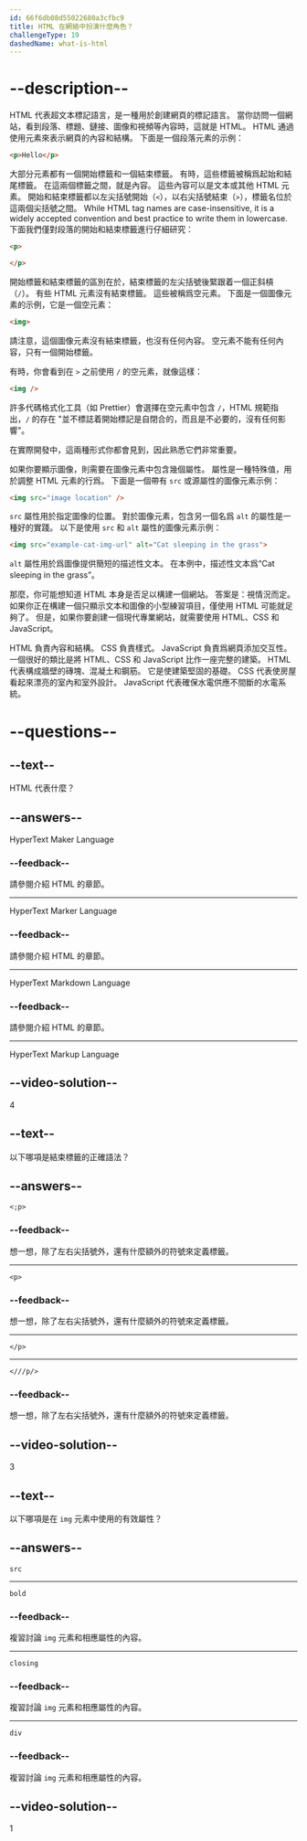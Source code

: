 ```yaml
---
id: 66f6db08d55022680a3cfbc9
title: HTML 在網絡中扮演什麼角色？
challengeType: 19
dashedName: what-is-html
---
```


# --description--

HTML 代表超文本標記語言，是一種用於創建網頁的標記語言。 當你訪問一個網站，看到段落、標題、鏈接、圖像和視頻等內容時，這就是 HTML。 HTML 通過使用元素來表示網頁的內容和結構。 下面是一個段落元素的示例：

```html
<p>Hello</p>
```

大部分元素都有一個開始標籤和一個結束標籤。 有時，這些標籤被稱爲起始和結尾標籤。 在這兩個標籤之間，就是內容。 這些內容可以是文本或其他 HTML 元素。 開始和結束標籤都以左尖括號開始（`<`），以右尖括號結束（`>`），標籤名位於這兩個尖括號之間。 While HTML tag names are case-insensitive, it is a widely accepted convention and best practice to write them in lowercase. 下面我們僅對段落的開始和結束標籤進行仔細研究：

```html
<p>
```

```html
</p>
```

開始標籤和結束標籤的區別在於，結束標籤的左尖括號後緊跟着一個正斜槓（`/`）。 有些 HTML 元素沒有結束標籤。 這些被稱爲空元素。 下面是一個圖像元素的示例，它是一個空元素：

```html
<img>
```

請注意，這個圖像元素沒有結束標籤，也沒有任何內容。 空元素不能有任何內容，只有一個開始標籤。

有時，你會看到在 `>` 之前使用 `/` 的空元素，就像這樣：

```html
<img />
```

許多代碼格式化工具（如 Prettier）會選擇在空元素中包含 `/`，HTML 規範指出，`/` 的存在 "並不標誌着開始標記是自閉合的，而且是不必要的，沒有任何影響"。

在實際開發中，這兩種形式你都會見到，因此熟悉它們非常重要。

如果你要顯示圖像，則需要在圖像元素中包含幾個屬性。 屬性是一種特殊值，用於調整 HTML 元素的行爲。 下面是一個帶有 `src` 或源屬性的圖像元素示例：

```html
<img src="image location" />
```

`src` 屬性用於指定圖像的位置。 對於圖像元素，包含另一個名爲 `alt` 的屬性是一種好的實踐。 以下是使用 `src` 和 `alt` 屬性的圖像元素示例：

```html
<img src="example-cat-img-url" alt="Cat sleeping in the grass">
```

`alt` 屬性用於爲圖像提供簡短的描述性文本。 在本例中，描述性文本爲“Cat sleeping in the grass”。

那麼，你可能想知道 HTML 本身是否足以構建一個網站。 答案是：視情況而定。 如果你正在構建一個只顯示文本和圖像的小型練習項目，僅使用 HTML 可能就足夠了。 但是，如果你要創建一個現代專業網站，就需要使用 HTML、CSS 和 JavaScript。

HTML 負責內容和結構。 CSS 負責樣式。 JavaScript 負責爲網頁添加交互性。 一個很好的類比是將 HTML、CSS 和 JavaScript 比作一座完整的建築。 HTML 代表構成牆壁的磚塊、混凝土和鋼筋。 它是使建築堅固的基礎。 CSS 代表使房屋看起來漂亮的室內和室外設計。 JavaScript 代表確保水電供應不間斷的水電系統。

# --questions--

## --text--

HTML 代表什麼？

## --answers--

HyperText Maker Language

### --feedback--

請參閱介紹 HTML 的章節。

---

HyperText Marker Language

### --feedback--

請參閱介紹 HTML 的章節。

---

HyperText Markdown Language

### --feedback--

請參閱介紹 HTML 的章節。

---

HyperText Markup Language

## --video-solution--

4

## --text--

以下哪項是結束標籤的正確語法？

## --answers--

`<;p>`

### --feedback--

想一想，除了左右尖括號外，還有什麼額外的符號來定義標籤。

---

`<p>`

### --feedback--

想一想，除了左右尖括號外，還有什麼額外的符號來定義標籤。

---

`</p>`

---

`<///p/>`

### --feedback--

想一想，除了左右尖括號外，還有什麼額外的符號來定義標籤。

## --video-solution--

3

## --text--

以下哪項是在 `img` 元素中使用的有效屬性？

## --answers--

`src`

---

`bold`

### --feedback--

複習討論 `img` 元素和相應屬性的內容。

---

`closing`

### --feedback--

複習討論 `img` 元素和相應屬性的內容。

---

`div`

### --feedback--

複習討論 `img` 元素和相應屬性的內容。

## --video-solution--

1
